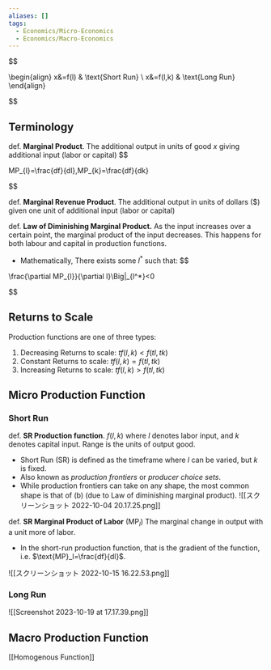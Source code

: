 ```yaml
---
aliases: []
tags:
  - Economics/Micro-Economics
  - Economics/Macro-Economics
---
```


 
$$

\begin{align}
x&=f(l) & \text{Short Run} \\
x&=f(l,k) & \text{Long Run}
\end{align}

$$

## Terminology

def. **Marginal Product**. The additional output in units of good $x$ giving additional input (labor or capital)
$$

MP_{l}=\frac{df}{dl},MP_{k}=\frac{df}{dk}

$$

def. **Marginal Revenue Product**. The additional output in units of dollars ($) given one unit of additional input (labor or capital)

def. **Law of Diminishing Marginal Product.** As the input increases over a certain point, the marginal product of the input decreases. This happens for both labour and capital in production functions.
- Mathematically, There exists some $l^*$ such that:
$$

\frac{\partial MP_{l}}{\partial l}\Big|_{l^*}<0

$$

## Returns to Scale

Production functions are one of three types:
1. Decreasing Returns to scale: $tf(l,k)<f(tl,tk)$
2. Constant Returns to scale: $tf(l,k)=f(tl,tk)$
3. Increasing Returns to scale: $tf(l,k)>f(tl,tk)$

## Micro Production Function

### Short Run

def. **SR Production function**. $f(l,k)$ where $l$ denotes labor input, and $k$ denotes capital input. Range is the units of output good.

- Short Run (SR) is defined as the timeframe where $l$ can be varied, but $k$ is fixed.
- Also known as _production frontiers_ or _producer choice sets_.
- While production frontiers can take on any shape, the most common shape is that of (b) (due to Law of diminishing marginal product).
![[スクリーンショット 2022-10-04 20.17.25.png]]

def. **SR Marginal Product of Labor** ($\text{MP}_l$) The marginal change in output with a unit more of labor.
- In the short-run production function, that is the gradient of the function, i.e. $\text{MP}_l=\frac{df}{dl}$.

![[スクリーンショット 2022-10-15 16.22.53.png]]
### Long Run

![[Screenshot 2023-10-19 at 17.17.39.png]]

## Macro Production Function

[[Homogenous Function]]
